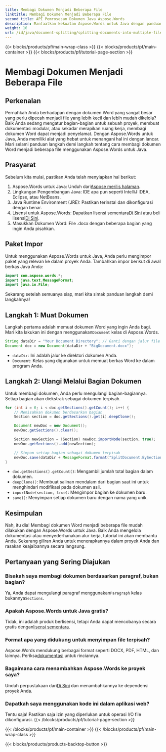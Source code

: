 ```yaml
---
title: Membagi Dokumen Menjadi Beberapa File
linktitle: Membagi Dokumen Menjadi Beberapa File
second_title: API Pemrosesan Dokumen Java Aspose.Words
description: Manfaatkan kekuatan Aspose.Words untuk Java dengan panduan langkah demi langkah kami tentang cara membagi dokumen menjadi beberapa file. Dapatkan wawasan ahli dan contoh kode sumber.
weight: 10
url: /id/java/document-splitting/splitting-documents-into-multiple-files/
---
```


{{< blocks/products/pf/main-wrap-class >}}
{{< blocks/products/pf/main-container >}}
{{< blocks/products/pf/tutorial-page-section >}}

# Membagi Dokumen Menjadi Beberapa File

## Perkenalan

Pernahkah Anda berhadapan dengan dokumen Word yang sangat besar yang perlu dipecah menjadi file yang lebih kecil dan lebih mudah dikelola? Baik Anda sedang mengatur bagian-bagian untuk sebuah proyek, membuat dokumentasi modular, atau sekadar merapikan ruang kerja, membagi dokumen Word dapat menjadi penyelamat. Dengan Aspose.Words untuk Java, Anda memiliki alat yang hebat untuk menangani hal ini dengan lancar. Mari selami panduan langkah demi langkah tentang cara membagi dokumen Word menjadi beberapa file menggunakan Aspose.Words untuk Java.

## Prasyarat
Sebelum kita mulai, pastikan Anda telah menyiapkan hal berikut:

1.  Aspose.Words untuk Java: Unduh dari[Aspose merilis halaman](https://releases.aspose.com/words/java/).
2. Lingkungan Pengembangan Java: IDE apa pun seperti IntelliJ IDEA, Eclipse, atau NetBeans.
3. Java Runtime Environment (JRE): Pastikan terinstal dan dikonfigurasi dengan benar.
4.  Lisensi untuk Aspose.Words: Dapatkan lisensi sementara[Di Sini](https://purchase.aspose.com/temporary-license/) atau beli lisensi[Di Sini](https://purchase.aspose.com/buy).
5. Masukkan Dokumen Word: File .docx dengan beberapa bagian yang ingin Anda pisahkan.

## Paket Impor
Untuk menggunakan Aspose.Words untuk Java, Anda perlu mengimpor paket yang relevan ke dalam proyek Anda. Tambahkan impor berikut di awal berkas Java Anda:

```java
import com.aspose.words.*;
import java.text.MessageFormat;
import java.io.File;
```

Sekarang setelah semuanya siap, mari kita simak panduan langkah demi langkahnya!

## Langkah 1: Muat Dokumen
 Langkah pertama adalah memuat dokumen Word yang ingin Anda bagi. Mari kita lakukan ini dengan menggunakan`Document` kelas di Aspose.Words.

```java
String dataDir = "Your Document Directory"; // Ganti dengan jalur file Anda
Document doc = new Document(dataDir + "BigDocument.docx");
```

- `dataDir`: Ini adalah jalur ke direktori dokumen Anda.
- `Document`: Kelas yang digunakan untuk memuat berkas Word ke dalam program Anda.

## Langkah 2: Ulangi Melalui Bagian Dokumen
Untuk membagi dokumen, Anda perlu mengulangi bagian-bagiannya. Setiap bagian akan diekstrak sebagai dokumen terpisah.

```java
for (int i = 0; i < doc.getSections().getCount(); i++) {
    // Memisahkan dokumen berdasarkan bagian
    Section section = doc.getSections().get(i).deepClone();

    Document newDoc = new Document();
    newDoc.getSections().clear();

    Section newSection = (Section) newDoc.importNode(section, true);
    newDoc.getSections().add(newSection);

    // Simpan setiap bagian sebagai dokumen terpisah
    newDoc.save(dataDir + MessageFormat.format("SplitDocument.BySections_{0}.docx", i));
}
```

- `doc.getSections().getCount()`: Mengambil jumlah total bagian dalam dokumen.
- `deepClone()`: Membuat salinan mendalam dari bagian saat ini untuk menghindari modifikasi pada dokumen asli.
- `importNode(section, true)`: Mengimpor bagian ke dokumen baru.
- `save()`: Menyimpan setiap dokumen baru dengan nama yang unik.

## Kesimpulan
Nah, itu dia! Membagi dokumen Word menjadi beberapa file mudah dilakukan dengan Aspose.Words untuk Java. Baik Anda mengelola dokumentasi atau menyederhanakan alur kerja, tutorial ini akan membantu Anda. Sekarang giliran Anda untuk menerapkannya dalam proyek Anda dan rasakan keajaibannya secara langsung.

## Pertanyaan yang Sering Diajukan

### Bisakah saya membagi dokumen berdasarkan paragraf, bukan bagian?
 Ya, Anda dapat mengulangi paragraf menggunakan`Paragraph` kelas bukannya`Sections`.

### Apakah Aspose.Words untuk Java gratis?
 Tidak, ini adalah produk berlisensi, tetapi Anda dapat mencobanya secara gratis dengan[lisensi sementara](https://purchase.aspose.com/temporary-license/).

### Format apa yang didukung untuk menyimpan file terpisah?
 Aspose.Words mendukung berbagai format seperti DOCX, PDF, HTML, dan lainnya. Periksa[dokumentasi](https://reference.aspose.com/words/java/) untuk rinciannya.

### Bagaimana cara menambahkan Aspose.Words ke proyek saya?
 Unduh perpustakaan dari[Di Sini](https://releases.aspose.com/words/java/) dan menambahkannya ke dependensi proyek Anda.

### Dapatkah saya menggunakan kode ini dalam aplikasi web?
Tentu saja! Pastikan saja izin yang diperlukan untuk operasi I/O file dikonfigurasi.
{{< /blocks/products/pf/tutorial-page-section >}}

{{< /blocks/products/pf/main-container >}}
{{< /blocks/products/pf/main-wrap-class >}}

{{< blocks/products/products-backtop-button >}}
